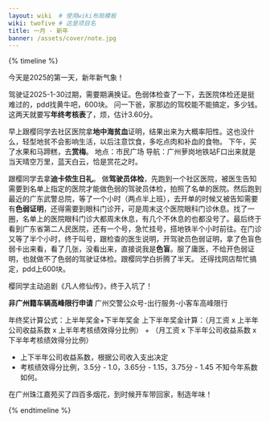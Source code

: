 ```yaml
---
layout: wiki  # 使用wiki布局模板
wiki: twofive # 这是项目名
title: 一月 - 新年
banner: /assets/cover/note.jpg
---
```


{% timeline %}

<!-- node 2025.01.01 -->
今天是2025的第一天，新年新气象！

<!-- node 2025.01.02 -->
驾驶证2025-1-30过期，需要期满换证。色弱体检查了一下，去医院体检还是挺难过的，pdd找黄牛吧，600块。
问一下爸，家那边的驾校能不能搞定，多少钱。
这两天就要写**年终考核表**了，烦，估计3.60分。

<!-- node 2025.01.04 -->
早上跟樱同学去社区医院拿**地中海贫血**证明，结果出来为大概率阳性。这也没什么，轻型地贫不会影响生活，以后注意饮食，多吃点肉和补血的食物。
下午，买了水果和马蹄糕，去**赏梅**。
地点：市民广场
导航：广州萝岗地铁站F口出来就是
当天晴空万里，蓝天白云，恰是赏花之时。

<!-- node 2025.01.05 -->
跟樱同学去拿**迪卡侬生日礼**。
做**驾驶员体检**，先跑到一个社区医院，被医生告知需要到名单上指定的医院才能做色弱的驾驶员体检，拍照了名单的医院。然后跑到最近的广东武警总院，等了一个小时（两点半上班），去开单的时候又被告知需要有**色弱证明**，还得需要到眼科门诊开，可是周末这个医院眼科门诊休息。找了一圈，名单上的医院眼科门诊大都周末休息，有几个不休息的也都没号了。最后终于看到广东省第二人民医院，还有一个号，急忙挂号，搭地铁半个小时前往。在门诊又等了半个小时，终于叫号，跟检查的医生说明，开驾驶员色弱证明，拿了色盲色弱卡出来看，看了几张，没看出来，直接说我是**色盲**。服了庸医，不给开色弱证明，也就做不了色弱的驾驶证体检。跟樱同学白折腾了半天。
还得找网店帮忙搞定，pdd上600块。

<!-- node 2025.01.07 -->
樱同学主动追剧《凡人修仙传》，终于入坑了！

<!-- node 2025.01.09 -->
**非广州籍车辆高峰限行申请**
广州交警公众号-出行服务-小客车高峰限行

<!-- node 2025.01.10 -->
年终奖计算公式：上半年奖金+下半年奖金
上下半年奖金计算：（月工资 x 上半年公司收益系数 x 上半年考核绩效得分比例） + （月工资 x 下半年公司收益系数 x 下半年考核绩效得分比例）
- 上下半年公司收益系数，根据公司收入支出决定
- 考核绩效得分比例，3.5分 - 1.0，3.65分 - 1.15，3.75分 - 1.45
不知今年系数如何。

<!-- node 2025.01.10 -->
在广州珠江嘉苑买了四百多烟花，到时候开车带回家，制造年味！

{% endtimeline %}